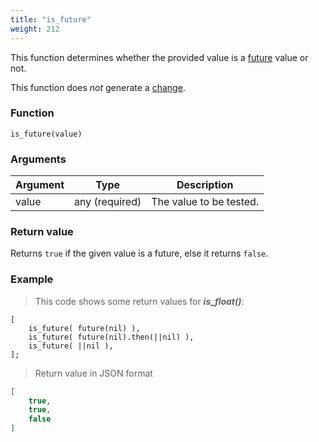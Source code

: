 ```yaml
---
title: "is_future"
weight: 212
---
```


This function determines whether the provided value is a [future](../../data-types/future) value or not.

This function does *not* generate a [change](../../overview/changes).

### Function

`is_future(value)`

### Arguments

Argument | Type | Description
-------- | ---- | -----------
value | any (required) | The value to be tested.

### Return value

Returns `true` if the given value is a future, else it returns `false`.

### Example

> This code shows some return values for ***is_float()***:

```thingsdb,json_response
[
    is_future( future(nil) ),
    is_future( future(nil).then(||nil) ),
    is_future( ||nil ),
];
```

> Return value in JSON format

```json
[
    true,
    true,
    false
]
```
